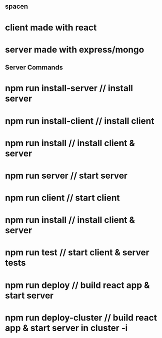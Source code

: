 ## spacen
# client made with react
# server made with express/mongo

## Server Commands
# npm run install-server  // install server
# npm run install-client // install client
# npm run install // install client & server
# npm run server // start server
# npm run client // start client
# npm run install // install client & server
# npm run test // start client & server tests
# npm run deploy // build react app & start server
# npm run deploy-cluster // build react app & start server in cluster -i
 

